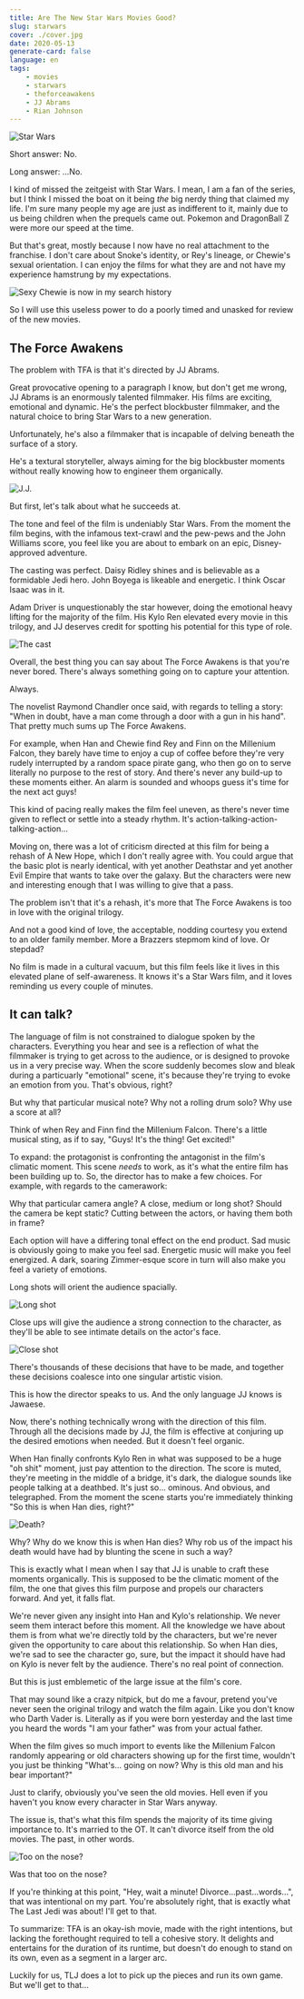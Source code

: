 ```yaml
---
title: Are The New Star Wars Movies Good?
slug: starwars
cover: ./cover.jpg
date: 2020-05-13
generate-card: false
language: en
tags:
    - movies
    - starwars
    - theforceawakens
    - JJ Abrams
    - Rian Johnson
---
```


![Star Wars](https://upload.wikimedia.org/wikipedia/commons/6/6c/Star_Wars_Logo.svg)


Short answer: No.

Long answer: ...No.

I kind of missed the zeitgeist with Star Wars. I mean, I am a fan of the series, but I think I missed the boat on it being *the* big nerdy thing that claimed my life. I'm sure many people my age are just as indifferent to it, mainly due to us being children when the prequels came out. Pokemon and DragonBall Z were more our speed at the time.

But that's great, mostly because I now have no real attachment to the franchise. I don't care about Snoke's identity, or Rey's lineage, or Chewie's sexual orientation. I can enjoy the films for what they are and not have my experience hamstrung by my expectations.

![Sexy Chewie is now in my search history](https://pbs.twimg.com/media/B7zTS2RIUAAB2qX.png)

So I will use this useless power to do a poorly timed and unasked for review of the new movies.

## The Force Awakens

The problem with TFA is that it's directed by JJ Abrams.

Great provocative opening to a paragraph I know, but don't get me wrong, JJ Abrams is an enormously talented filmmaker. His films are exciting, emotional and dynamic. He's the perfect blockbuster filmmaker, and the natural choice to bring Star Wars to a new generation.

Unfortunately, he's also a filmmaker that is incapable of delving beneath the surface of a story.

He's a textural storyteller, always aiming for the big blockbuster moments without really knowing how to engineer them organically. 

![J.J.](https://encrypted-tbn0.gstatic.com/images?q=tbn%3AANd9GcT0aLHFmntG47dAzykByKY5sHkXUWGcKFdI6ooQ3W5MNKoo5WST&usqp=CAU)

But first, let's talk about what he succeeds at.

The tone and feel of the film is undeniably Star Wars. From the moment the film begins, with the infamous text-crawl and the pew-pews and the John Williams score, you feel like you are about to embark on an epic, Disney-approved adventure. 

The casting was perfect. Daisy Ridley shines and is believable as a formidable Jedi hero. John Boyega is likeable and energetic. I think Oscar Isaac was in it.

Adam Driver is unquestionably the star however, doing the emotional heavy lifting for the majority of the film. His Kylo Ren elevated every movie in this trilogy, and JJ deserves credit for spotting his potential for this type of role.

![The cast](https://i.pinimg.com/originals/bb/4a/f3/bb4af30269a4c9fdc4b36a8080e5c143.jpg)

Overall, the best thing you can say about The Force Awakens is that you're never bored. There's always something going on to capture your attention.

Always.

The novelist Raymond Chandler once said, with regards to telling a story: "When in doubt, have a man come through a door with a gun in his hand". That pretty much sums up The Force Awakens. 

For example, when Han and Chewie find Rey and Finn on the Millenium Falcon, they barely have time to enjoy a cup of coffee before they're very rudely interrupted by a random space pirate gang, who then go on to serve literally no purpose to the rest of story. And there's never any build-up to these moments either. An alarm is sounded and whoops guess it's time for the next act guys!

This kind of pacing really makes the film feel uneven, as there's never time given to reflect or settle into a steady rhythm. It's action-talking-action-talking-action... 

Moving on, there was a lot of criticism directed at this film for being a rehash of A New Hope, which I don't really agree with. You could argue that the basic plot is nearly identical, with yet another Deathstar and yet another Evil Empire that wants to take over the galaxy. But the characters were new and interesting enough that I was willing to give that a pass.

The problem isn't that it's a rehash, it's more that The Force Awakens is too in love with the original trilogy.

And not a good kind of love, the acceptable, nodding courtesy you extend to an older family member. More a Brazzers stepmom kind of love. Or stepdad?

No film is made in a cultural vacuum, but this film feels like it lives in this elevated plane of self-awareness. It knows it's a Star Wars film, and it loves reminding us every couple of minutes.

## It can talk?

The language of film is not constrained to dialogue spoken by the characters. Everything you hear and see is a reflection of what the filmmaker is trying to get across to the audience, or is designed to provoke us in a very precise way. When the score suddenly becomes slow and bleak during a particuarly "emotional" scene, it's because they're trying to evoke an emotion from you. That's obvious, right?

But why that particular musical note? Why not a rolling drum solo? Why use a score at all?

Think of when Rey and Finn find the Millenium Falcon. There's a little musical sting, as if to say, "Guys! It's the thing! Get excited!"

To expand: the protagonist is confronting the antagonist in the film's climatic moment. This scene *needs* to work, as it's what the entire film has been building up to. So, the director has to make a few choices. For example, with regards to the camerawork:

Why that particular camera angle? A close, medium or long shot? Should the camera be kept static? Cutting between the actors, or having them both in frame?

Each option will have a differing tonal effect on the end product. Sad music is obviously going to make you feel sad. Energetic music will make you feel energized. A dark, soaring Zimmer-esque score in turn will also make you feel a variety of emotions.  

Long shots will orient the audience spacially.

![Long shot](https://i.pinimg.com/originals/e4/96/23/e4962373a3e8b0b361ce38fe053e3b8c.jpg)

Close ups will give the audience a strong connection to the character, as they'll be able to see intimate details on the actor's face.

![Close shot](https://img1.looper.com/img/gallery/westerns-you-need-to-see-before-you-die/intro-1583359643.jpg)

There's thousands of these decisions that have to be made, and together these decisions coalesce into one singular artistic vision.

This is how the director speaks to us. And the only language JJ knows is Jawaese.

Now, there's nothing technically wrong with the direction of this film. Through all the decisions made by JJ, the film is effective at conjuring up the desired emotions when needed. But it doesn't feel organic.

When Han finally confronts Kylo Ren in what was supposed to be a huge "oh shit" moment, just pay attention to the direction. The score is muted, they're meeting in the middle of a bridge, it's dark, the dialogue sounds like people talking at a deathbed. It's just so... ominous. And obvious, and telegraphed. From the moment the scene starts you're immediately thinking "So this is when Han dies, right?"

![Death?](https://qph.fs.quoracdn.net/main-qimg-29e44ceb0b9165d0f2a52b2d26bd1cec)


Why? Why do we know this is when Han dies? Why rob us of the impact his death would have had by blunting the scene in such a way?

This is exactly what I mean when I say that JJ is unable to craft these moments organically. This is supposed to be the climatic moment of the film, the one that gives this film purpose and propels our characters forward. And yet, it falls flat. 

We're never given any insight into Han and Kylo's relationship. We never seem them interact before this moment. All the knowledge we have about them is from what we're directly told by the characters, but we're never given the opportunity to care about this relationship. So when Han dies, we're sad to see the character go, sure, but the impact it should have had on Kylo is never felt by the audience. There's no real point of connection.

But this is just emblemetic of the large issue at the film's core.

That may sound like a crazy nitpick, but do me a favour, pretend you've never seen the original trilogy and watch the film again. Like you don't know who Darth Vader is. Literally as if you were born yesterday and the last time you heard the words "I am your father" was from your actual father. 

When the film gives so much import to events like the Millenium Falcon randomly appearing or old characters showing up for the first time, wouldn't you just be thinking "What's... going on now? Why is this old man and his bear important?"

Just to clarify, obviously you've seen the old movies. Hell even if you haven't you know every character in Star Wars anyway.

The issue is, that's what this film spends the majority of its time giving importance to. It's married to the OT. It can't divorce itself from the old movies. The past, in other words. 

![Too on the nose?](https://d13ezvd6yrslxm.cloudfront.net/wp/wp-content/images/Kylo-Ren-and-Darth-Vader.jpg)

Was that too on the nose?

If you're thinking at this point, "Hey, wait a minute! Divorce...past...words...", that was intentional on my part. You're absolutely right, that is exactly what The Last Jedi was about! I'll get to that.

To summarize: TFA is an okay-ish movie, made with the right intentions, but lacking the forethought required to tell a cohesive story. It delights and entertains for the duration of its runtime, but doesn't do enough to stand on its own, even as a segment in a larger arc.

Luckily for us, TLJ does a lot to pick up the pieces and run its own game. But we'll get to that...
